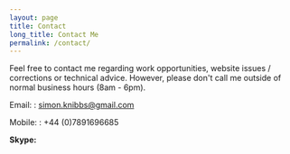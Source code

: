 ```yaml
---
layout: page
title: Contact
long_title: Contact Me
permalink: /contact/
---
```


Feel free to contact me regarding work opportunities, website issues / corrections or technical advice. However, please don't call me outside of normal business hours (8am - 6pm).

Email:
: [simon.knibbs@gmail.com](mailto:simon.knibbs@gmail.com)

Mobile:
: +44 (0)7891696685

<script type="text/javascript" src="https://secure.skypeassets.com/i/scom/js/skype-uri.js"></script>
<div id="SkypeButton_Call_nowisk_1" class="skype-contact">
 <strong>Skype:</strong>
 <script type="text/javascript">
 Skype.ui({
 "name": "chat",
 "element": "SkypeButton_Call_nowisk_1",
 "participants": ["nowisk"],
 "imageSize": 24
 });
 </script>
</div>
